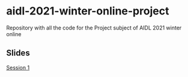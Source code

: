 # aidl-2021-winter-online-project
Repository with all the code for the Project subject of AIDL 2021 winter online

## Slides
[Session 1](https://docs.google.com/presentation/d/1pI5AoQ_Pv3aGcXGxFiC3Ftfb8HmZ3429iicPWlVtEWc/edit?usp=sharing)
